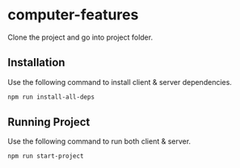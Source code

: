 # computer-features

Clone the project and go into project folder.

## Installation

Use the following command to install client & server dependencies.

```bash
npm run install-all-deps
```

## Running Project

Use the following command to run both client & server.

```bash
npm run start-project
```
